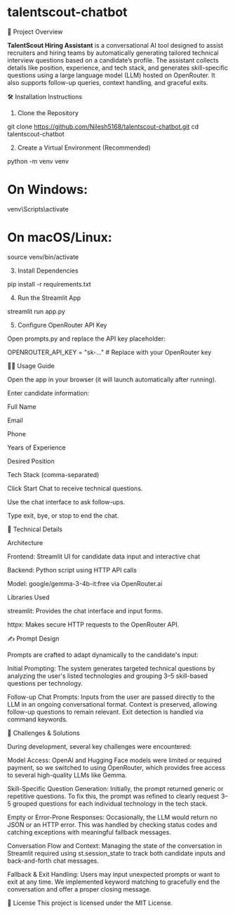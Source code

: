 # talentscout-chatbot

🧠 Project Overview

**TalentScout Hiring Assistant** is a conversational AI tool designed to assist recruiters and hiring teams by automatically generating tailored technical interview questions based on a candidate’s profile. The assistant collects details like position, experience, and tech stack, and generates skill-specific questions using a large language model (LLM) hosted on OpenRouter. It also supports follow-up queries, context handling, and graceful exits.

🛠️ Installation Instructions

1. Clone the Repository

git clone https://github.com/Nilesh5168/talentscout-chatbot.git
cd talentscout-chatbot

2. Create a Virtual Environment (Recommended)

python -m venv venv

# On Windows:
venv\Scripts\activate
# On macOS/Linux:
source venv/bin/activate

3. Install Dependencies

pip install -r requirements.txt

4. Run the Streamlit App

streamlit run app.py

5. Configure OpenRouter API Key

Open prompts.py and replace the API key placeholder:

OPENROUTER_API_KEY = "sk-..."  # Replace with your OpenRouter key


🧑‍💻 Usage Guide

Open the app in your browser (it will launch automatically after running).

Enter candidate information:

Full Name

Email

Phone

Years of Experience

Desired Position

Tech Stack (comma-separated)

Click Start Chat to receive technical questions.

Use the chat interface to ask follow-ups.

Type exit, bye, or stop to end the chat.




🧠 Technical Details

Architecture

Frontend: Streamlit UI for candidate data input and interactive chat

Backend: Python script using HTTP API calls

Model: google/gemma-3-4b-it:free via OpenRouter.ai


Libraries Used

streamlit: Provides the chat interface and input forms.

httpx: Makes secure HTTP requests to the OpenRouter API.




✍️ Prompt Design

Prompts are crafted to adapt dynamically to the candidate's input:

Initial Prompting:
The system generates targeted technical questions by analyzing the user's listed technologies and grouping 3–5 skill-based questions per technology.

Follow-up Chat Prompts:
Inputs from the user are passed directly to the LLM in an ongoing conversational format. Context is preserved, allowing follow-up questions to remain relevant. Exit detection is handled via command keywords.


🧩 Challenges & Solutions

During development, several key challenges were encountered:

Model Access: OpenAI and Hugging Face models were limited or required payment, so we switched to using OpenRouter, which provides free access to several high-quality LLMs like Gemma.

Skill-Specific Question Generation: Initially, the prompt returned generic or repetitive questions. To fix this, the prompt was refined to clearly request 3–5 grouped questions for each individual technology in the tech stack.

Empty or Error-Prone Responses: Occasionally, the LLM would return no JSON or an HTTP error. This was handled by checking status codes and catching exceptions with meaningful fallback messages.

Conversation Flow and Context: Managing the state of the conversation in Streamlit required using st.session_state to track both candidate inputs and back-and-forth chat messages.

Fallback & Exit Handling: Users may input unexpected prompts or want to exit at any time. We implemented keyword matching to gracefully end the conversation and offer a proper closing message.


📄 License
This project is licensed under the MIT License.
